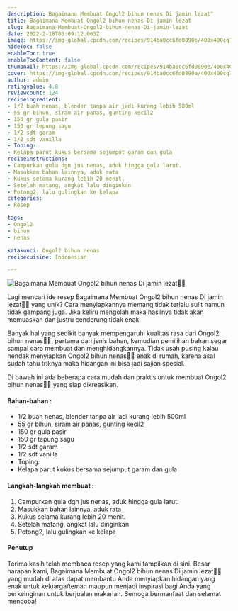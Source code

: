 ```yaml
---
description: Bagaimana Membuat Ongol2 bihun nenas Di jamin lezat"
title: Bagaimana Membuat Ongol2 bihun nenas Di jamin lezat
slug: Bagaimana-Membuat-Ongol2-bihun-nenas-Di-jamin-lezat
date: 2022-2-18T03:09:12.063Z
image: https://img-global.cpcdn.com/recipes/914ba0cc6fd0890e/400x400cq70/photo.jpg
hideToc: false
enableToc: true
enableTocContent: false
thumbnail: https://img-global.cpcdn.com/recipes/914ba0cc6fd0890e/400x400cq70/photo.jpg
cover: https://img-global.cpcdn.com/recipes/914ba0cc6fd0890e/400x400cq70/photo.jpg
author: admin
ratingvalue: 4.8
reviewcount: 124
recipeingredient:
- 1/2 buah nenas, blender tanpa air jadi kurang lebih 500ml
- 55 gr bihun, siram air panas, gunting kecil2
- 150 gr gula pasir
- 150 gr tepung sagu
- 1/2 sdt garam
- 1/2 sdt vanilla
- Toping:
- Kelapa parut kukus bersama sejumput garam dan gula
recipeinstructions:
- Campurkan gula dgn jus nenas, aduk hingga gula larut.
- Masukkan bahan lainnya, aduk rata
- Kukus selama kurang lebih 20 menit.
- Setelah matang, angkat lalu dinginkan
- Potong2, lalu gulingkan ke kelapa
categories:
- Resep

tags:
- Ongol2
- bihun
- nenas

katakunci: Ongol2 bihun nenas
recipecuisine: Indonesian

---
```


![Bagaimana Membuat Ongol2 bihun nenas Di jamin lezat👩‍🍳](https://img-global.cpcdn.com/recipes/914ba0cc6fd0890e/400x400cq70/photo.jpg)

Lagi mencari ide resep Bagaimana Membuat Ongol2 bihun nenas Di jamin lezat👩‍🍳 yang unik? Cara menyiapkannya memang tidak terlalu sulit namun tidak gampang juga. Jika keliru mengolah maka hasilnya tidak akan memuaskan dan justru cenderung tidak enak.

Banyak hal yang sedikit banyak mempengaruhi kualitas rasa dari Ongol2 bihun nenas👩‍🍳, pertama dari jenis bahan, kemudian pemilihan bahan segar sampai cara membuat dan menghidangkannya. Tidak usah pusing kalau hendak menyiapkan Ongol2 bihun nenas👩‍🍳 enak di rumah, karena asal sudah tahu triknya maka hidangan ini bisa jadi sajian spesial.

Di bawah ini ada beberapa cara mudah dan praktis untuk membuat Ongol2 bihun nenas👩‍🍳 yang siap dikreasikan.

<!--inarticleads1-->

#### Bahan-bahan :

- 1/2 buah nenas, blender tanpa air jadi kurang lebih 500ml
- 55 gr bihun, siram air panas, gunting kecil2
- 150 gr gula pasir
- 150 gr tepung sagu
- 1/2 sdt garam
- 1/2 sdt vanilla
- Toping:
- Kelapa parut kukus bersama sejumput garam dan gula

<!--inarticleads2-->

#### Langkah-langkah membuat :

1. Campurkan gula dgn jus nenas, aduk hingga gula larut.
1. Masukkan bahan lainnya, aduk rata
1. Kukus selama kurang lebih 20 menit.
1. Setelah matang, angkat lalu dinginkan
1. Potong2, lalu gulingkan ke kelapa

#### Penutup

Terima kasih telah membaca resep yang kami tampilkan di sini. Besar harapan kami, Bagaimana Membuat Ongol2 bihun nenas Di jamin lezat👩‍🍳 yang mudah di atas dapat membantu Anda menyiapkan hidangan yang enak untuk keluarga/teman maupun menjadi inspirasi bagi Anda yang berkeinginan untuk berjualan makanan. Semoga bermanfaat dan selamat mencoba!